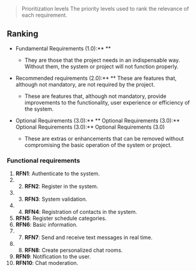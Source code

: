 > Prioritization levels
> The priority levels used to rank the relevance of each requirement.
## Ranking
- Fundamental Requirements (1.0):** **
    
    - They are those that the project needs in an indispensable way. Without them, the system or project will not function properly.
- Recommended requirements (2.0):** ** These are features that, although not mandatory, are not required by the project.
    
    - These are features that, although not mandatory, provide improvements to the functionality, user experience or efficiency of the system.
- Optional Requirements (3.0):** ** Optional Requirements (3.0):** Optional Requirements (3.0):** Optional Requirements (3.0)
    
    - These are extras or enhancements that can be removed without compromising the basic operation of the system or project.

### Functional requirements

1.  **RFN1**: Authenticate to the system. 
2.  2. **RFN2**: Register in the system.
3.  3. **RFN3**: System validation.
4.  4. **RFN4**: Registration of contacts in the system.
5.  **RFN5**: Register schedule categories.
6.  **RFN6**: Basic information.
7.  7. **RFN7**: Send and receive text messages in real time.
8.  8. **RFN8**: Create personalized chat rooms.
9.  **RFN9**: Notification to the user.
10.  **RFN10**: Chat moderation.
